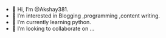 - 👋 Hi, I’m @Akshay381.
- 👀 I’m interested in Blogging ,programming ,content writing.
- 🌱 I’m currently learning python.
- 💞️ I’m looking to collaborate on ...


<!---
Akshay381/Akshay381 is a ✨ special ✨ repository because its `README.md` (this file) appears on your GitHub profile.
You can click the Preview link to take a look at your changes.
--->
